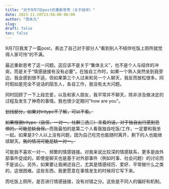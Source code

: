 ```yaml
---
title: "对于9月7日post的重新思考（关于结伴）"
date: 2023-11-20T23:56:08-06:00
author: "周未凡"
slug:
draft: false
toc: false
---
```

<p>9月7日我发了一篇post，表达了自己对于部分人“看到别人不结伴吃饭上厕所就觉得人家可怜”的不满。</p>
<p>最近重新思考了这一问题。这应该不是关于“集体主义”，也不是个人与结伴的冲突，而是关于“情感链接有没有必要”。在独自工作时，如果一个熟人突然坐到我旁边，我会感到很不适，但如果第三个人过来和另一个人聊天，我反而放松很多。同时假如是完全不说话的陌生人，各自工作，我没有太大问题。</p>
<p>同时回顾了一下上段恋爱，以及和家人朋友，我平常并不聊天，除非涉及做决定的过程及发生了神奇的事情。我也很少定期问"how are you"。</p>
<p><del>划线部分，如果对tritype不了解，可以不看。</del></p>
<del>如果根据tritype（自保、一对一、社群三选二）来看的话，对于独自出行感到恐惧的，可能是缺自保。</del>而我最怕的是第二个人看我独自吃饭/工作，一定要和我坐一起。如果是3个人以上没有问题，因为自己吃完也能随时离开，剩下的人也能继续聊天。<del>我的情况可能是缺一对一。</del>
<p>可能我不喜欢一对一、频繁的情感链接。对我来说比较深的情感联系，更多是由外部事件促成的，即使是聊天也是基于对外部事件（例如时事、社会问题）的讨论而不是谈心。另外，如果要让我阐述自己，尤其是情感经历、爱好、平常做什么之类的，这很困难。这些东西，我更愿意在事情发生的时候将它写下来。</p>
<p>而吃饭上厕所，是否进行情感链接，没有对错之分。这些是不同人的偏好和机制。</p>